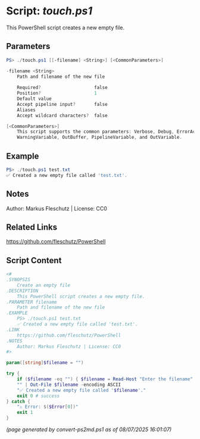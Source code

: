 Script: *touch.ps1*
========================

This PowerShell script creates a new empty file.

Parameters
----------
```powershell
PS> ./touch.ps1 [[-filename] <String>] [<CommonParameters>]

-filename <String>
    Path and filename of the new file
    
    Required?                    false
    Position?                    1
    Default value                
    Accept pipeline input?       false
    Aliases                      
    Accept wildcard characters?  false

[<CommonParameters>]
    This script supports the common parameters: Verbose, Debug, ErrorAction, ErrorVariable, WarningAction, 
    WarningVariable, OutBuffer, PipelineVariable, and OutVariable.
```

Example
-------
```powershell
PS> ./touch.ps1 test.txt
✅ Created a new empty file called 'test.txt'.

```

Notes
-----
Author: Markus Fleschutz | License: CC0

Related Links
-------------
https://github.com/fleschutz/PowerShell

Script Content
--------------
```powershell
<#
.SYNOPSIS
	Create an empty file
.DESCRIPTION
	This PowerShell script creates a new empty file.
.PARAMETER filename
	Path and filename of the new file
.EXAMPLE
	PS> ./touch.ps1 test.txt
	✅ Created a new empty file called 'test.txt'.
.LINK
	https://github.com/fleschutz/PowerShell
.NOTES
	Author: Markus Fleschutz | License: CC0
#>

param([string]$filename = "")

try {
	if ($filename -eq "") { $filename = Read-Host "Enter the filename" }
	"" | Out-File $filename -encoding ASCII
	"✅ Created a new empty file called '$filename'."
	exit 0 # success
} catch {
	"⚠️ Error: $($Error[0])"
	exit 1
}
```

*(page generated by convert-ps2md.ps1 as of 08/07/2025 16:01:07)*
